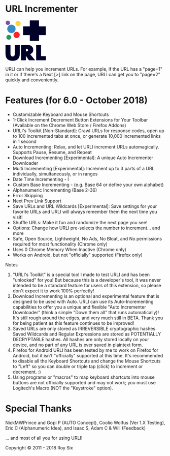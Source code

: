 # URL Incrementer

![URL Incrementer](_assets/img/128-dark.png?raw=true "URL Incrementer")

URLI can help you increment URLs. For example, if the URL has a "page=1" in it or if there's a Next [>] link on the page, URLI can get you to "page=2" quickly and conveniently.

# Features (for 6.0 - October 2018)
- Customizable Keyboard and Mouse Shortcuts
- 1-Click Increment Decrement Button Extensions for Your Toolbar (Available on the Chrome Web Store / Firefox Addons)
- URLI's Toolkit [Non-Standard]: Crawl URLs for response codes, open up to 100 incremented tabs at once, or generate 10,000 incremented links in 1 second
- Auto Incrementing: Relax, and let URLI increment URLs automagically. Supports Pause, Resume, and Repeat
- Download Incrementing [Experimental]: A unique Auto Incrementer Downloader
- Multi Incrementing [Experimental]: Increment up to 3 parts of a URL individually, simultaneously, or in ranges
- Date Time Incrementing - I
- Custom Base Incrementing - (e.g. Base 64 or define your own alphabet)
- Alphanumeric Incrementing (Base 2-36)
- Error Skipping
- Next Prev Link Support
- Save URLs and URL Wildcards [Experimental]: Save settings for your favorite URLs and URLI will always remember them the next time you visit!
- Shuffle URLs: Make it fun and randomize the next page you see!
- Options: Change how URLI pre-selects the number to increment... and more
- Safe, Open Source, Lightweight, No Ads, No Bloat, and No permissions required for most functionality (Chrome only)
- Uses 0 Chrome Memory When Inactive (Chrome only)
- Works on Android, but not "officially" supported (Firefox only)

Notes
1. "URLI's Toolkit" is a special tool I made to test URLI and has been "unlocked" for you! But because this is a developer's tool, it was never intended to be a standard feature for users of this extension, so please don't expect it to work 100% perfectly!
2. Download Incrementing is an optional and experimental feature that is designed to be used with Auto. URLI can use its Auto-Incrementing capabilities to offer you a unique and flexible "Auto Incrementer Downloader" (think a simple "Down them all" that runs automatically)! It's still rough around the edges, and very much still in BETA. Thank you for being patient as this feature continues to be improved!
3. Saved URLs are only stored as IRREVERSIBLE cryptographic hashes. Saved Wildcards and Regular Expressions are stored as POTENTIALLY DECRYPTABLE hashes. All hashes are only stored locally on your device, and no part of any URL is ever saved in plaintext form.
4. Firefox for Android URLI has been tested by me to work on Firefox for Android, but it isn't "officially" supported at this time.
It's recommended to disable all the Keyboard Shortcuts and change the Mouse Shortcuts to "Left" so you can double or triple tap (click) to increment or decrement. :)
5. Using programs or "macros" to map keyboard shortcuts into mouse buttons are not officially supported and may not work; you must use Logitech's Macro (NOT the "Keystroke" option).


# Special Thanks
NickMWPrince and Gopi P (AUTO Concept), Coolio Wolfus (Ver 1.X Testing), Eric C (Alphanumeric Idea), and Isaac S, Adam C & Will (Feedback)

... and most of all you for using URLI!

Copyright © 2011 - 2018 Roy Six
